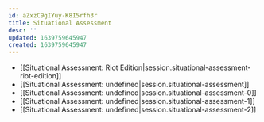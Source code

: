 ```yaml
---
id: aZxzC9gIYuy-K8I5rfh3r
title: Situational Assessment
desc: ''
updated: 1639759645947
created: 1639759645947
---
```


- [[Situational Assessment:  Riot Edition|session.situational-assessment-riot-edition]]
- [[Situational Assessment: undefined|session.situational-assessment]]
- [[Situational Assessment: undefined|session.situational-assessment-0]]
- [[Situational Assessment: undefined|session.situational-assessment-1]]
- [[Situational Assessment: undefined|session.situational-assessment-2]]
